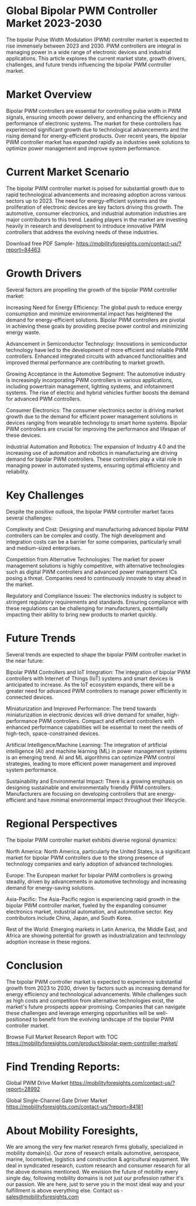 # Global Bipolar PWM Controller Market 2023-2030

The bipolar Pulse Width Modulation (PWM) controller market is expected to rise immensely between 2023 and 2030. PWM controllers are integral in managing power in a wide range of electronic devices and industrial applications. This article explores the current market state, growth drivers, challenges, and future trends influencing the bipolar PWM controller market.

# Market Overview

Bipolar PWM controllers are essential for controlling pulse width in PWM signals, ensuring smooth power delivery, and enhancing the efficiency and performance of electronic systems. The market for these controllers has experienced significant growth due to technological advancements and the rising demand for energy-efficient products. Over recent years, the bipolar PWM controller market has expanded rapidly as industries seek solutions to optimize power management and improve system performance.

# Current Market Scenario

The bipolar PWM controller market is poised for substantial growth due to rapid technological advancements and increasing adoption across various sectors up to 2023. The need for energy-efficient systems and the proliferation of electronic devices are key factors driving this growth. The automotive, consumer electronics, and industrial automation industries are major contributors to this trend. Leading players in the market are investing heavily in research and development to introduce innovative PWM controllers that address the evolving needs of these industries.

Download free PDF Sample- https://mobilityforesights.com/contact-us/?report=84463

# Growth Drivers

Several factors are propelling the growth of the bipolar PWM controller market:

Increasing Need for Energy Efficiency: The global push to reduce energy consumption and minimize environmental impact has heightened the demand for energy-efficient solutions. Bipolar PWM controllers are pivotal in achieving these goals by providing precise power control and minimizing energy waste.

Advancement in Semiconductor Technology: Innovations in semiconductor technology have led to the development of more efficient and reliable PWM controllers. Enhanced integrated circuits with advanced functionalities and improved thermal performance are contributing to market growth.

Growing Acceptance in the Automotive Segment: The automotive industry is increasingly incorporating PWM controllers in various applications, including powertrain management, lighting systems, and infotainment systems. The rise of electric and hybrid vehicles further boosts the demand for advanced PWM controllers.

Consumer Electronics: The consumer electronics sector is driving market growth due to the demand for efficient power management solutions in devices ranging from wearable technology to smart home systems. Bipolar PWM controllers are crucial for improving the performance and lifespan of these devices.

Industrial Automation and Robotics: The expansion of Industry 4.0 and the increasing use of automation and robotics in manufacturing are driving demand for bipolar PWM controllers. These controllers play a vital role in managing power in automated systems, ensuring optimal efficiency and reliability.

# Key Challenges

Despite the positive outlook, the bipolar PWM controller market faces several challenges:

Complexity and Cost: Designing and manufacturing advanced bipolar PWM controllers can be complex and costly. The high development and integration costs can be a barrier for some companies, particularly small and medium-sized enterprises.

Competition from Alternative Technologies: The market for power management solutions is highly competitive, with alternative technologies such as digital PWM controllers and advanced power management ICs posing a threat. Companies need to continuously innovate to stay ahead in the market.

Regulatory and Compliance Issues: The electronics industry is subject to stringent regulatory requirements and standards. Ensuring compliance with these regulations can be challenging for manufacturers, potentially impacting their ability to bring new products to market quickly.

# Future Trends

Several trends are expected to shape the bipolar PWM controller market in the near future:

Bipolar PWM Controllers and IoT Integration: The integration of bipolar PWM controllers with Internet of Things (IoT) systems and smart devices is anticipated to increase. As the IoT ecosystem expands, there will be a greater need for advanced PWM controllers to manage power efficiently in connected devices.

Miniaturization and Improved Performance: The trend towards miniaturization in electronic devices will drive demand for smaller, high-performance PWM controllers. Compact and efficient controllers with enhanced performance capabilities will be essential to meet the needs of high-tech, space-constrained devices.

Artificial Intelligence/Machine Learning: The integration of artificial intelligence (AI) and machine learning (ML) in power management systems is an emerging trend. AI and ML algorithms can optimize PWM control strategies, leading to more efficient power management and improved system performance.

Sustainability and Environmental Impact: There is a growing emphasis on designing sustainable and environmentally friendly PWM controllers. Manufacturers are focusing on developing controllers that are energy-efficient and have minimal environmental impact throughout their lifecycle.

# Regional Perspectives

The bipolar PWM controller market exhibits diverse regional dynamics:

North America: North America, particularly the United States, is a significant market for bipolar PWM controllers due to the strong presence of technology companies and early adoption of advanced technologies.

Europe: The European market for bipolar PWM controllers is growing steadily, driven by advancements in automotive technology and increasing demand for energy-saving solutions.

Asia-Pacific: The Asia-Pacific region is experiencing rapid growth in the bipolar PWM controller market, fueled by the expanding consumer electronics market, industrial automation, and automotive sector. Key contributors include China, Japan, and South Korea.

Rest of the World: Emerging markets in Latin America, the Middle East, and Africa are showing potential for growth as industrialization and technology adoption increase in these regions.

# Conclusion

The bipolar PWM controller market is expected to experience substantial growth from 2023 to 2030, driven by factors such as increasing demand for energy efficiency and technological advancements. While challenges such as high costs and competition from alternative technologies exist, the market's future prospects appear promising. Companies that can navigate these challenges and leverage emerging opportunities will be well-positioned to benefit from the evolving landscape of the bipolar PWM controller market.

Browse Full Market Research Report with TOC https://mobilityforesights.com/product/bipolar-pwm-controller-market/

# Find Trending Reports:

Global PWM Drive Market https://mobilityforesights.com/contact-us/?report=28992

Global Single-Channel Gate Driver Market https://mobilityforesights.com/contact-us/?report=84181



# About Mobility Foresights,
We are among the very few market research firms globally, specialized in mobility domain(s). Our zone of research entails automotive, aerospace, marine, locomotive, logistics and construction & agricultural equipment. We deal in syndicated research, custom research and consumer research for all the above domains mentioned.
We envision the future of mobility every single day, following mobility domains is not just our profession rather it's our passion. We are here, just to serve you in the most ideal way and your fulfillment is above everything else. Contact us -  sales@mobilityforesights.com
